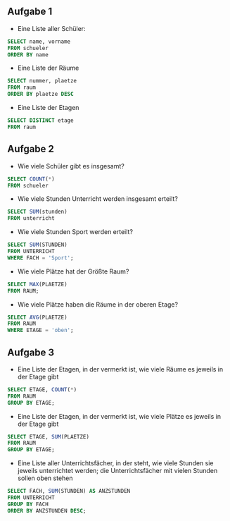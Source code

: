 
## Aufgabe 1
+ Eine Liste aller Schüler:
```SQL
SELECT name, vorname
FROM schueler
ORDER BY name
```

+ Eine Liste der Räume
```SQL
SELECT nummer, plaetze
FROM raum
ORDER BY plaetze DESC
```

+ Eine Liste der Etagen
```SQL
SELECT DISTINCT etage
FROM raum
```

## Aufgabe 2
+ Wie viele Schüler gibt es insgesamt?
```SQL
SELECT COUNT(*)
FROM schueler
```

+ Wie viele Stunden Unterricht werden insgesamt erteilt?
```SQL
SELECT SUM(stunden)
FROM unterricht
```

+ Wie viele Stunden Sport werden erteilt?
```SQL
SELECT SUM(STUNDEN) 
FROM UNTERRICHT 
WHERE FACH = 'Sport';
```

+ Wie viele Plätze hat der Größte Raum?
```SQL
SELECT MAX(PLAETZE) 
FROM RAUM;
```

+ Wie viele Plätze haben die Räume in der oberen Etage?
```SQL
SELECT AVG(PLAETZE) 
FROM RAUM 
WHERE ETAGE = 'oben';
```

## Aufgabe 3
+ Eine Liste der Etagen, in der vermerkt ist, wie viele Räume es jeweils in der Etage gibt
```SQL
SELECT ETAGE, COUNT(*) 
FROM RAUM 
GROUP BY ETAGE;
```

+ Eine Liste der Etagen, in der vermerkt ist, wie viele Plätze es jeweils in der Etage gibt
```SQL
SELECT ETAGE, SUM(PLAETZE) 
FROM RAUM 
GROUP BY ETAGE;
```

+ Eine Liste aller Unterrichtsfächer, in der steht, wie viele Stunden sie jeweils unterrichtet werden; die Unterrichtsfächer mit vielen Stunden sollen oben stehen
```SQL
SELECT FACH, SUM(STUNDEN) AS ANZSTUNDEN 
FROM UNTERRICHT 
GROUP BY FACH 
ORDER BY ANZSTUNDEN DESC;
```
